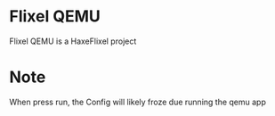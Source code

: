 # Flixel QEMU

Flixel QEMU is a HaxeFlixel project

# Note

When press run, the Config will likely froze due running the qemu app
